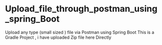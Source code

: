 # Upload_file_through_postman_using_spring_Boot
Upload any type (small sized ) file via Postman using Spring Boot
This is a Gradle Project , i have uploaded Zip file here Directly
